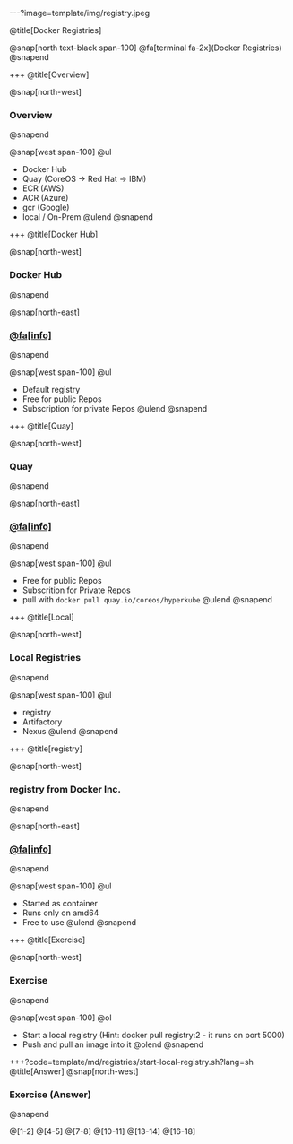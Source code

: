 ---?image=template/img/registry.jpeg

@title[Docker Registries]

@snap[north text-black span-100]
@fa[terminal fa-2x](Docker Registries)
@snapend

+++
@title[Overview]

@snap[north-west]
### Overview
@snapend

@snap[west span-100]
@ul[](false)
- Docker Hub
- Quay (CoreOS -> Red Hat -> IBM)
- ECR (AWS)
- ACR (Azure)
- gcr  (Google)
- local / On-Prem
@ulend
@snapend

+++
@title[Docker Hub]

@snap[north-west]
### Docker Hub
@snapend

@snap[north-east]
### [@fa[info]](https://hub.docker.com)
@snapend

@snap[west span-100]
@ul[](false)
- Default registry
- Free for public Repos
- Subscription for private Repos
@ulend
@snapend

+++
@title[Quay]

@snap[north-west]
### Quay
@snapend

@snap[north-east]
### [@fa[info]](https://quay.io)
@snapend

@snap[west span-100]
@ul[](false)
- Free for public Repos
- Subscrition for Private Repos
- pull with 
    ```docker pull quay.io/coreos/hyperkube```
@ulend
@snapend

+++
@title[Local]

@snap[north-west]
### Local Registries
@snapend

@snap[west span-100]
@ul[](false)
- registry
- Artifactory
- Nexus
@ulend
@snapend

+++
@title[registry]

@snap[north-west]
### registry from Docker Inc.
@snapend

@snap[north-east]
### [@fa[info]](https://docs.docker.com/registry)
@snapend

@snap[west span-100]
@ul[](false)
- Started as container
- Runs only on amd64
- Free to use
@ulend
@snapend

+++
@title[Exercise]

@snap[north-west]
### Exercise
@snapend

@snap[west span-100]
@ol[](false)
- Start a local registry 
  (Hint: docker pull registry:2 - it runs on port 5000)
- Push and pull an image into it
@olend
@snapend

+++?code=template/md/registries/start-local-registry.sh?lang=sh
@title[Answer]
@snap[north-west]
### Exercise (Answer)
@snapend

@[1-2]
@[4-5]
@[7-8]
@[10-11]
@[13-14]
@[16-18]

